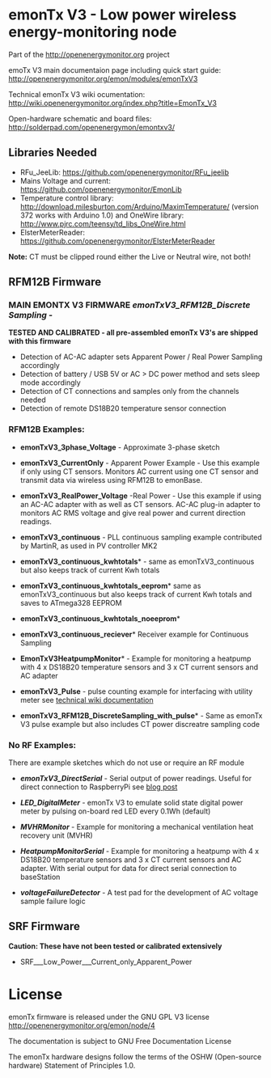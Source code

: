 # emonTx V3 - Low power wireless energy-monitoring node 

Part of the http://openenergymonitor.org project

emoTx V3 main documentaion page including quick start guide: 
http://openenergymonitor.org/emon/modules/emonTxV3

Technical emonTx V3 wiki ocumentation: http://wiki.openenergymonitor.org/index.php?title=EmonTx_V3

Open-hardware schematic and board files: http://solderpad.com/openenergymon/emontxv3/

## Libraries Needed
* RFu_JeeLib: https://github.com/openenergymonitor/RFu_jeelib
* Mains Voltage and current: https://github.com/openenergymonitor/EmonLib
* Temperature control library: http://download.milesburton.com/Arduino/MaximTemperature/ (version 372 works with Arduino 1.0) and OneWire library: http://www.pjrc.com/teensy/td_libs_OneWire.html
* ElsterMeterReader: https://github.com/openenergymonitor/ElsterMeterReader

**Note:** CT must be clipped round either the Live or Neutral wire, not both! 

## RFM12B Firmware

### MAIN EMONTX V3 FIRMWARE *emonTxV3_RFM12B_Discrete Sampling* - 
**TESTED AND CALIBRATED - all pre-assembled emonTx V3's are shipped with this firmware**

* Detection of AC-AC adapter sets Apparent Power / Real Power Sampling accordingly
* Detection of battery / USB 5V or AC > DC power method and sets sleep mode accordingly
* Detection of CT connections and samples only from the channels needed
* Detection of remote DS18B20 temperature sensor connection


### RFM12B Examples:
* **emonTxV3_3phase_Voltage** - Approximate 3-phase sketch 

* **emonTxV3_CurrentOnly** - Apparent Power Example - Use this example if only using CT sensors. Monitors AC current using one CT sensor and transmit data via wireless using RFM12B to emonBase.

* **emonTxV3_RealPower_Voltage** -Real Power - Use this example if using an AC-AC adapter with as well as CT sensors. AC-AC plug-in adapter to monitors AC RMS voltage and give real power and current direction readings.

* **emonTxV3_continuous** - PLL continuous sampling example contributed by MartinR, as used in PV controller MK2

* **emonTxV3_continuous_kwhtotals*** - same as emonTxV3_continuous but also keeps track of current Kwh totals

* **emonTxV3_continuous_kwhtotals_eeprom*** same as emonTxV3_continuous but also keeps track of current Kwh totals and saves to ATmega328 EEPROM

* **emonTxV3_continuous_kwhtotals_noeeprom***

* **emonTxV3_continuous_reciever*** Receiver example for Continuous Sampling

* **EmonTxV3HeatpumpMonitor*** - Example for monitoring a heatpump with 4 x DS18B20 temperature sensors and 3 x CT current sensors and AC adapter

* **emonTxV3_Pulse** - pulse counting example for interfacing with utility meter see [technical wiki documentation](http://wiki.openenergymonitor.org/index.php?title=EmonTx_V3#Utility_Meter_Interface)

* **emonTxV3_RFM12B_DiscreteSampling_with_pulse*** - Same as emonTx V3 pulse example but also includes CT power discreatre sampling code


### No RF Examples:
There are example sketches which do not use or require an RF module 

* ***emonTxV3_DirectSerial*** - Serial output of power readings. Useful for direct connection to RaspberryPi see [blog post]() 

* ***LED_DigitalMeter*** - emonTx V3 to emulate solid state digital power meter by pulsing on-board red LED every 0.1Wh (default)

* ***MVHRMonitor*** - Example for monitoring a mechanical ventilation heat recovery unit (MVHR)

* ***HeatpumpMonitorSerial*** -  Example for monitoring a heatpump with 4 x DS18B20 temperature sensors and 3 x CT current sensors and AC adapter. With serial output for data for direct serial connection to baseStation

* ***voltageFailureDetector*** - A test pad for the development of AC voltage sample failure logic

## SRF Firmware
**Caution: These have not been tested or calibrated extensively** 

* SRF___Low_Power___Current_only_Apparent_Power

# License
emonTx firmware is released under the GNU GPL V3 license http://openenergymonitor.org/emon/node/4

The documentation is subject to GNU Free Documentation License 

The emonTx hardware designs follow the terms of the OSHW (Open-source hardware) Statement of Principles 1.0.
